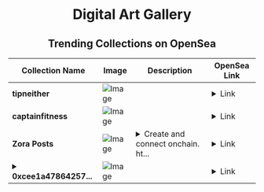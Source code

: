 <div align="center">

# Digital Art Gallery

## Trending Collections on OpenSea

| Collection Name                       | Image                                                                                     | Description                       | OpenSea Link                                                                                          |
|---------------------------------------|-------------------------------------------------------------------------------------------|-----------------------------------|--------------------------------------------------------------------------------------------------------|
| **tipneither** | ![Image](https://i.seadn.io/s/raw/files/93bb244a84cf984bcec324122e0e4e82.png?w=500&auto=format?w=200&auto=format) |  | <details><summary>Link</summary>[tipneither](https://opensea.io/collection/tipneither)</details> |
| **captainfitness** | ![Image](https://i.seadn.io/s/raw/files/deb8856cbbb2d954098be8ef2c011f4c.png?w=500&auto=format?w=200&auto=format) |  | <details><summary>Link</summary>[captainfitness](https://opensea.io/collection/captainfitness)</details> |
| **Zora Posts** | ![Image](https://i.seadn.io/s/raw/files/bc9e94da34103c29037b37480b3b0e74.jpg?w=500&auto=format?w=200&auto=format) | <details><summary>Create and connect onchain. ht...</summary>Create and connect onchain. https://zora.co</details> | <details><summary>Link</summary>[Zora Posts](https://opensea.io/collection/zora-posts-28157)</details> |
| **<details><summary>0xcee1a47864257...</summary>0xcee1a478642576b0dd99a6d079c84e95a6149042</details>** | ![Image](https://i.seadn.io/s/raw/files/0120dbe70465f91ae019e541cba50a56.jpg?w=500&auto=format?w=200&auto=format) |  | <details><summary>Link</summary>[0xcee1a478642576b0dd99a6d079c84e95a6149042](https://opensea.io/collection/0xcee1a478642576b0dd99a6d079c84e95a6149042)</details> |

</div>